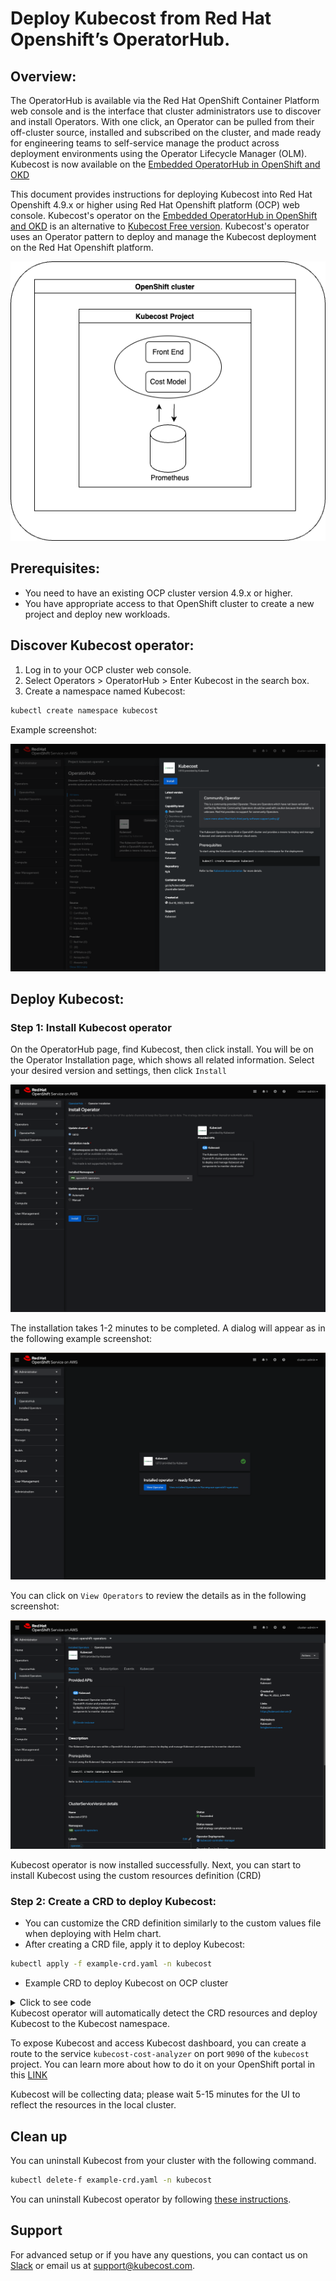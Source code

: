Deploy Kubecost from Red Hat Openshift’s OperatorHub.
==================

## Overview:

The OperatorHub is available via the Red Hat OpenShift Container Platform web console and is the interface that cluster administrators use to discover and install Operators. With one click, an Operator can be pulled from their off-cluster source, installed and subscribed on the cluster, and made ready for engineering teams to self-service manage the product across deployment environments using the Operator Lifecycle Manager (OLM). Kubecost is now available on the [Embedded OperatorHub in OpenShift and OKD](https://github.com/redhat-openshift-ecosystem/community-operators-prod/tree/main/operators)

This document provides instructions for deploying Kubecost into Red Hat Openshift 4.9.x or higher using Red Hat Openshift platform (OCP) web console. Kubecost's operator on the [Embedded OperatorHub in OpenShift and OKD](https://github.com/redhat-openshift-ecosystem/community-operators-prod/tree/main/operators) is an alternative to [Kubecost Free version](https://guide.kubecost.com/hc/en-us/articles/8292513994903-OpenCost-Product-Comparison). Kubecost's operator uses an Operator pattern to deploy and manage the Kubecost deployment on the Red Hat Openshift platform.

![Standard deployment](https://raw.githubusercontent.com/kubecost/docs/main/images/ocp-standard.png)

## Prerequisites:

- You need to have an existing OCP cluster version 4.9.x or higher.
- You have appropriate access to that OpenShift cluster to create a new project and deploy new workloads.

## Discover Kubecost operator:

1. Log in to your OCP cluster web console.
2. Select Operators > OperatorHub > Enter Kubecost in the search box.
3. Create a namespace named Kubecost:

```bash
kubectl create namespace kubecost
```

Example screenshot:

![Discovery](https://raw.githubusercontent.com/kubecost/docs/main/images/ocp-operator-discovery.png)

## Deploy Kubecost:

### **Step 1:** Install Kubecost operator

On the OperatorHub page, find Kubecost, then click install. You will be on the Operator Installation page, which shows all related information. Select your desired version and settings, then click `Install`

![Installation step 1a](https://raw.githubusercontent.com/kubecost/docs/main/images/ocp-operator-installation-step-1.png)

The installation takes 1-2 minutes to be completed. A dialog will appear as in the following example screenshot:

![Installation step 1b](https://raw.githubusercontent.com/kubecost/docs/main/images/ocp-operator-installation-step-1b.png)

You can click on `View Operators` to review the details as in the following screenshot:

![Installation step 1b](https://raw.githubusercontent.com/kubecost/docs/main/images/ocp-operator-installation-step-1c.png)

Kubecost operator is now installed successfully. Next, you can start to install Kubecost using the custom resources definition (CRD)

### Step 2: Create a CRD to deploy Kubecost:

- You can customize the CRD definition similarly to the custom values file when deploying with Helm chart.
- After creating a CRD file, apply it to deploy Kubecost:

```bash
kubectl apply -f example-crd.yaml -n kubecost
```
  
- Example CRD to deploy Kubecost on OCP cluster

<details>
  <summary>Click to see code</summary>

```yaml
apiVersion: charts.kubecost.com/v1alpha1
kind: CostAnalyzer
metadata:
  name: kubecost
spec:
  # Default values copied from <project_dir>/helm-charts/cost-analyzer/values.yaml
  openshiftDeployment: true
  affinity: {}
  awsstore:
    createServiceAccount: false
    useAwsStore: false
  clusterController:
    enabled: false
    image: gcr.io/kubecost1/cluster-controller:v0.1.0
    imagePullPolicy: Always
  extraVolumeMounts: []
  extraVolumes: []
  kubecostProductConfigs:
    clusterName: your-ocp-cluser
  prometheus:
    nodeExporter:
      enabled: false
    serviceAccounts:
      nodeExporter:
        create: false
    kube-state-metrics:
      disabled: true
    server:
      global:
        external_labels:
          cluster_id: your-ocp-cluser
  global:
    additionalLabels: {}
    assetReports:
      enabled: false
      reports:
      - accumulate: false
        aggregateBy: type
        filters:
        - property: cluster
          value: your-ocp-cluser
        title: Example Asset Report 0
        window: today
    grafana:
      domainName: cost-analyzer-grafana.default.svc
      enabled: false
      proxy: false
      scheme: http
    notifications:
      alertmanager:
        enabled: false
        fqdn: http://cost-analyzer-prometheus-server.default.svc
    podAnnotations: {}
    prometheus:
      enabled: true
      fqdn: http://cost-analyzer-prometheus-server.default.svc
    savedReports:
      enabled: false
      reports:
      - accumulate: false
        aggregateBy: namespace
        filters:
        - property: cluster
          value: cluster-one,cluster*
        - property: namespace
          value: kubecost
        idle: separate
        title: Example Saved Report 0
        window: today
      - accumulate: false
        aggregateBy: controllerKind
        filters:
        - property: label
          value: app:cost*,environment:kube*
 ```

</details>
Kubecost operator will automatically detect the CRD resources and deploy Kubecost to the Kubecost namespace. 

To expose Kubecost and access Kubecost dashboard, you can create a route to the service `kubecost-cost-analyzer` on port `9090` of the `kubecost` project. You can learn more about how to do it on your OpenShift portal in this [LINK](https://docs.openshift.com/container-platform/3.11/dev_guide/routes.html#:~:text=to%20the%20router.-,Creating%20Routes,Applications%20section%20of%20the%20navigation.&text=The%20new%20route%20inherits%20the,using%20the%20%2D%2Dname%20option.)

Kubecost will be collecting data; please wait 5-15 minutes for the UI to reflect the resources in the local cluster.

## Clean up

You can uninstall Kubecost from your cluster with the following command.

```bash
kubectl delete-f example-crd.yaml -n kubecost
```

You can uninstall Kubecost operator by following [these instructions](https://access.redhat.com/documentation/en-us/openshift_container_platform/4.2/html/operators/olm-deleting-operators-from-a-cluster). 

## Support

For advanced setup or if you have any questions, you can contact us on [Slack](https://join.slack.com/t/kubecost/shared_invite/enQtNTA2MjQ1NDUyODE5LWFjYzIzNWE4MDkzMmUyZGU4NjkwMzMyMjIyM2E0NGNmYjExZjBiNjk1YzY5ZDI0ZTNhZDg4NjlkMGRkYzFlZTU) or email us at [support@kubecost.com](support@kubecost.com).


<!--- {"article":"10248765796375","section":"4402815636375","permissiongroup":"1500001277122"} --->
